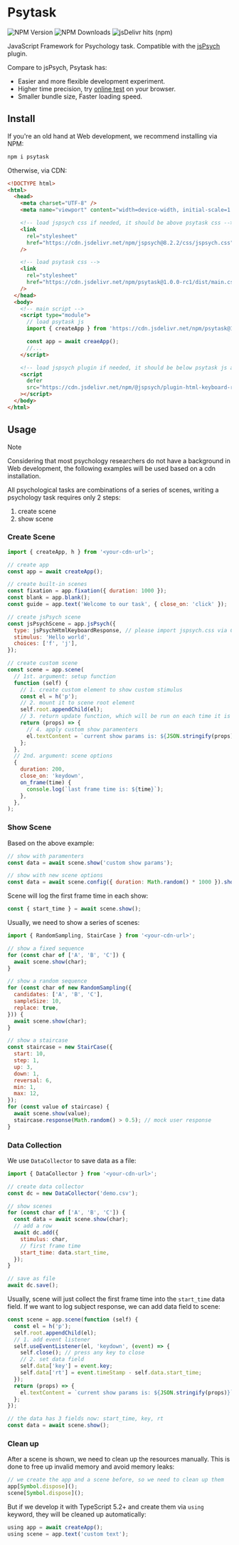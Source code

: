 # Psytask

![NPM Version](https://img.shields.io/npm/v/psytask)
![NPM Downloads](https://img.shields.io/npm/dm/psytask)
![jsDelivr hits (npm)](https://img.shields.io/jsdelivr/npm/hm/psytask)

JavaScript Framework for Psychology task. Compatible with the [jsPsych](https://github.com/jspsych/jsPsych) plugin.

Compare to jsPsych, Psytask has:

- Easier and more flexible development experiment.
- Higher time precision, try [online test](https://bluebones-team.github.io/psytask) on your browser.
- Smaller bundle size, Faster loading speed.

## Install

If you're an old hand at Web development, we recommend installing via NPM:

```bash
npm i psytask
```

Otherwise, via CDN:

```html
<!DOCTYPE html>
<html>
  <head>
    <meta charset="UTF-8" />
    <meta name="viewport" content="width=device-width, initial-scale=1.0" />

    <!-- load jspsych css if needed, it should be above psytask css -->
    <link
      rel="stylesheet"
      href="https://cdn.jsdelivr.net/npm/jspsych@8.2.2/css/jspsych.css"
    />

    <!-- load psytask css -->
    <link
      rel="stylesheet"
      href="https://cdn.jsdelivr.net/npm/psytask@1.0.0-rc1/dist/main.css"
    />
  </head>
  <body>
    <!-- main script -->
    <script type="module">
      // load psytask js
      import { createApp } from 'https://cdn.jsdelivr.net/npm/psytask@1.0.0-rc1/dist/index.min.js';

      const app = await creaeApp();
      //...
    </script>

    <!-- load jspsych plugin if needed, it should be below psytask js and add `defer` property -->
    <script
      defer
      src="https://cdn.jsdelivr.net/npm/@jspsych/plugin-html-keyboard-response@2.1.0/dist/index.browser.min.js"
    ></script>
  </body>
</html>
```

## Usage

> [!NOTE]
> Considering that most psychology researchers do not have a background in Web development, the following examples will be used based on a cdn installation.

All psychological tasks are combinations of a series of scenes,
writing a psychology task requires only 2 steps:

1. create scene
2. show scene

### Create Scene

```js
import { createApp, h } from '<your-cdn-url>';

// create app
const app = await createApp();

// create built-in scenes
const fixation = app.fixation({ duration: 1000 });
const blank = app.blank();
const guide = app.text('Welcome to our task', { close_on: 'click' });

// create jsPsych scene
const jsPsychScene = app.jsPsych({
  type: jsPsychHtmlKeyboardResponse, // please import jspsych.css via CDN yourself
  stimulus: 'Hello world',
  choices: ['f', 'j'],
});

// create custom scene
const scene = app.scene(
  // 1st. argument: setup function
  function (self) {
    // 1. create custom element to show custom stimulus
    const el = h('p');
    // 2. mount it to scene root element
    self.root.appendChild(el);
    // 3. return update function, which will be run on each time it is shown
    return (props) => {
      // 4. apply custom show paramenters
      el.textContent = `current show params is: ${JSON.stringify(props)}`;
    };
  },
  // 2nd. argument: scene options
  {
    duration: 200,
    close_on: 'keydown',
    on_frame(time) {
      console.log(`last frame time is: ${time}`);
    },
  },
);
```

### Show Scene

Based on the above example:

```js
// show with paramenters
const data = await scene.show('custom show params');

// show with new scene options
const data = await scene.config({ duration: Math.random() * 1000 }).show();
```

Scene will log the first frame time in each show:

```js
const { start_time } = await scene.show();
```

Usually, we need to show a series of scenes:

```js
import { RandomSampling, StairCase } from '<your-cdn-url>';

// show a fixed sequence
for (const char of ['A', 'B', 'C']) {
  await scene.show(char);
}

// show a random sequence
for (const char of new RandomSampling({
  candidates: ['A', 'B', 'C'],
  sampleSize: 10,
  replace: true,
})) {
  await scene.show(char);
}

// show a staircase
const staircase = new StairCase({
  start: 10,
  step: 1,
  up: 3,
  down: 1,
  reversal: 6,
  min: 1,
  max: 12,
});
for (const value of staircase) {
  await scene.show(value);
  staircase.response(Math.random() > 0.5); // mock user response
}
```

### Data Collection

We use `DataCollector` to save data as a file:

```js
import { DataCollector } from '<your-cdn-url>';

// create data collector
const dc = new DataCollector('demo.csv');

// show scenes
for (const char of ['A', 'B', 'C']) {
  const data = await scene.show(char);
  // add a row
  await dc.add({
    stimulus: char,
    // first frame time
    start_time: data.start_time,
  });
}

// save as file
await dc.save();
```

Usually, scene will just collect the first frame time into the `start_time` data field.
If we want to log subject response, we can add data field to scene:

```js
const scene = app.scene(function (self) {
  const el = h('p');
  self.root.appendChild(el);
  // 1. add event listener
  self.useEventListener(el, 'keydown', (event) => {
    self.close(); // press any key to close
    // 2. set data field
    self.data['key'] = event.key;
    self.data['rt'] = event.timeStamp - self.data.start_time;
  });
  return (props) => {
    el.textContent = `current show params is: ${JSON.stringify(props)}`;
  };
});

// the data has 3 fields now: start_time, key, rt
const data = await scene.show();
```

### Clean up

After a scene is shown, we need to clean up the resources manually.
This is done to free up invalid memory and avoid memory leaks:

```js
// we create the app and a scene before, so we need to clean up them
app[Symbol.dispose]();
scene[Symbol.dispose]();
```

But if we develop it with TypeScript 5.2+ and create them via `using` keyword, they will be cleaned up automatically:

```ts
using app = await createApp();
using scene = app.text('custom text');
```
